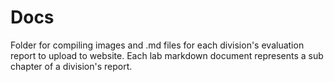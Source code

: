 # Docs

Folder for compiling images and .md files for each division's evaluation report to upload to website. Each lab markdown document represents a sub chapter of a division's report.